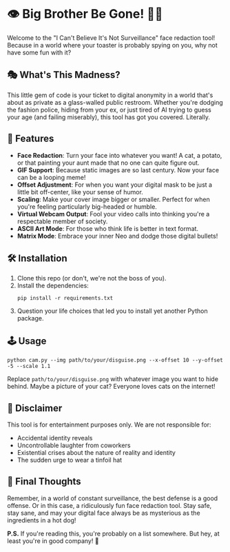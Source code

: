 # 👁️ Big Brother Be Gone! 🕵️‍♂️

Welcome to the "I Can't Believe It's Not Surveillance" face redaction tool! Because in a world where your toaster is probably spying on you, why not have some fun with it?

## 🎭 What's This Madness?

This little gem of code is your ticket to digital anonymity in a world that's about as private as a glass-walled public restroom. Whether you're dodging the fashion police, hiding from your ex, or just tired of AI trying to guess your age (and failing miserably), this tool has got you covered. Literally.

## 🚀 Features

- **Face Redaction**: Turn your face into whatever you want! A cat, a potato, or that painting your aunt made that no one can quite figure out.
- **GIF Support**: Because static images are so last century. Now your face can be a looping meme!
- **Offset Adjustment**: For when you want your digital mask to be just a little bit off-center, like your sense of humor.
- **Scaling**: Make your cover image bigger or smaller. Perfect for when you're feeling particularly big-headed or humble.
- **Virtual Webcam Output**: Fool your video calls into thinking you're a respectable member of society.
- **ASCII Art Mode**: For those who think life is better in text format.
- **Matrix Mode**: Embrace your inner Neo and dodge those digital bullets!

## 🛠️ Installation

1. Clone this repo (or don't, we're not the boss of you).
2. Install the dependencies:
   ```
   pip install -r requirements.txt
   ```
3. Question your life choices that led you to install yet another Python package.

## 🕹️ Usage

```
python cam.py --img path/to/your/disguise.png --x-offset 10 --y-offset -5 --scale 1.1
```

Replace `path/to/your/disguise.png` with whatever image you want to hide behind. Maybe a picture of your cat? Everyone loves cats on the internet!

## 🚨 Disclaimer

This tool is for entertainment purposes only. We are not responsible for:
- Accidental identity reveals
- Uncontrollable laughter from coworkers
- Existential crises about the nature of reality and identity
- The sudden urge to wear a tinfoil hat

## 🎩 Final Thoughts

Remember, in a world of constant surveillance, the best defense is a good offense. Or in this case, a ridiculously fun face redaction tool. Stay safe, stay sane, and may your digital face always be as mysterious as the ingredients in a hot dog!

**P.S.** If you're reading this, you're probably on a list somewhere. But hey, at least you're in good company! 👋
